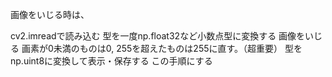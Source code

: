 画像をいじる時は、

cv2.imreadで読み込む
型を一度np.float32など小数点型に変換する
画像をいじる
画素が0未満のものは0, 255を超えたものは255に直す。（超重要）
型をnp.uint8に変換して表示・保存する この手順にする
